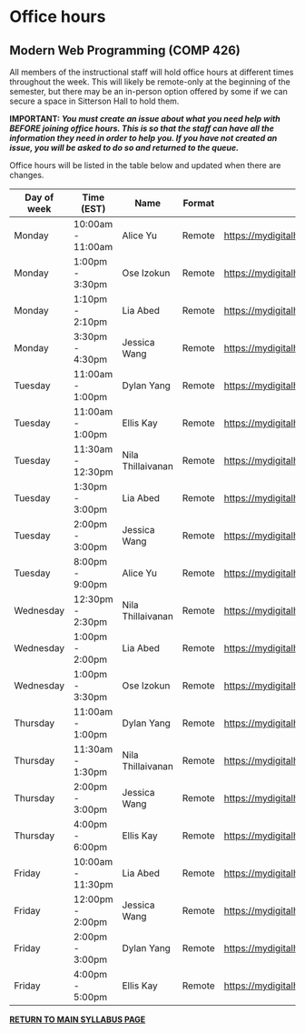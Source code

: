 # Office hours

## Modern Web Programming (COMP 426)

All members of the instructional staff will hold office hours at different times throughout the week. 
This will likely be remote-only at the beginning of the semester, but there may be an in-person option offered by some if we can secure a space in Sitterson Hall to hold them.

**IMPORTANT: _You must create an issue about what you need help with BEFORE joining office hours. This is so that the staff can have all the information they need in order to help you. If you have not created an issue, you will be asked to do so and returned to the queue._**

Office hours will be listed in the table below and updated when there are changes.

| Day of week | Time (EST) | Name | Format | Location | 
| --- | --- | --- | --- | --- |
| Monday | 10:00am - 11:00am | Alice Yu | Remote | https://mydigitalhand.org/enrollment/34131 |
| Monday | 1:00pm - 3:30pm | Ose Izokun | Remote | https://mydigitalhand.org/enrollment/34131 |
| Monday | 1:10pm - 2:10pm | Lia Abed | Remote | https://mydigitalhand.org/enrollment/34131 |
| Monday | 3:30pm - 4:30pm | Jessica Wang | Remote | https://mydigitalhand.org/enrollment/34131 |
| Tuesday | 11:00am - 1:00pm | Dylan Yang | Remote | https://mydigitalhand.org/enrollment/34131 |
| Tuesday | 11:00am - 1:00pm | Ellis Kay | Remote | https://mydigitalhand.org/enrollment/34131 |
| Tuesday | 11:30am - 12:30pm | Nila Thillaivanan | Remote | https://mydigitalhand.org/enrollment/34131 |
| Tuesday | 1:30pm - 3:00pm | Lia Abed | Remote | https://mydigitalhand.org/enrollment/34131 |
| Tuesday | 2:00pm - 3:00pm | Jessica Wang | Remote | https://mydigitalhand.org/enrollment/34131 |
| Tuesday | 8:00pm - 9:00pm | Alice Yu | Remote | https://mydigitalhand.org/enrollment/34131 |
| Wednesday | 12:30pm - 2:30pm | Nila Thillaivanan | Remote | https://mydigitalhand.org/enrollment/34131 |
| Wednesday | 1:00pm - 2:00pm | Lia Abed | Remote | https://mydigitalhand.org/enrollment/34131 |
| Wednesday | 1:00pm - 3:30pm | Ose Izokun | Remote | https://mydigitalhand.org/enrollment/34131 |
| Thursday | 11:00am - 1:00pm | Dylan Yang | Remote | https://mydigitalhand.org/enrollment/34131 |
| Thursday | 11:30am - 1:30pm | Nila Thillaivanan | Remote | https://mydigitalhand.org/enrollment/34131 |
| Thursday | 2:00pm - 3:00pm | Jessica Wang | Remote | https://mydigitalhand.org/enrollment/34131 |
| Thursday | 4:00pm - 6:00pm | Ellis Kay | Remote | https://mydigitalhand.org/enrollment/34131 |
| Friday | 10:00am - 11:30pm | Lia Abed | Remote | https://mydigitalhand.org/enrollment/34131 |
| Friday | 12:00pm - 2:00pm | Jessica Wang | Remote | https://mydigitalhand.org/enrollment/34131 |
| Friday | 2:00pm - 3:00pm | Dylan Yang | Remote | https://mydigitalhand.org/enrollment/34131 |
| Friday | 4:00pm - 5:00pm | Ellis Kay | Remote | https://mydigitalhand.org/enrollment/34131 |

[**RETURN TO MAIN SYLLABUS PAGE**](https://github.com/comp426-2022-fall/syllabus/blob/main/README.md#instructional-staff)
